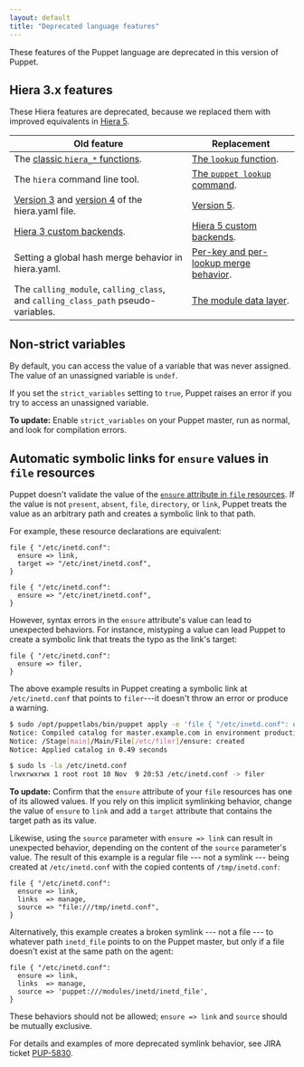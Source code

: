 ```yaml
---
layout: default
title: "Deprecated language features"
---
```


These features of the Puppet language are deprecated in this version of Puppet.

## Hiera 3.x features

[hiera_functions]: ./hiera_automatic.html
[v3]: ./hiera_config_yaml_3.html
[v4]: ./hiera_config_yaml_4.html
[v5]: ./hiera_config_yaml_5.html
[custom_backend]: ./hiera_custom_backends.html
[merging]: ./hiera_merging.html
[module layer]: ./hiera_intro.html#hiera-s-three-config-layers
[lookup_function]: ./hiera_automatic.html
[lookup_command]: ./man/lookup.html
[backend_3]: ./hiera/3.3/custom_backends.html

These Hiera features are deprecated, because we replaced them with improved equivalents in [Hiera 5](./hiera_intro.html).

Old feature | Replacement
------------|------------
The [classic `hiera_*` functions][hiera_functions].         | [The `lookup` function][lookup_function].
The `hiera` command line tool.                              | [The `puppet lookup` command][lookup_command].
[Version 3][v3] and [version 4][v4] of the hiera.yaml file. | [Version 5][v5].
[Hiera 3 custom backends][backend_3].                       | [Hiera 5 custom backends][custom_backend].
Setting a global hash merge behavior in hiera.yaml.         | [Per-key and per-lookup merge behavior][merging].
The `calling_module`, `calling_class`, and `calling_class_path` pseudo-variables. | [The module data layer][module layer].

## Non-strict variables

By default, you can access the value of a variable that was never assigned. The value of an unassigned variable is `undef`.

If you set the `strict_variables` setting to `true`, Puppet raises an error if you try to access an unassigned variable.

**To update:** Enable `strict_variables` on your Puppet master, run as normal, and look for compilation errors.

## Automatic symbolic links for `ensure` values in `file` resources

Puppet doesn't validate the value of the [`ensure` attribute in `file` resources](/puppet/latest/type.html#file-attribute-ensure). If the value is not `present`, `absent`, `file`, `directory`, or `link`, Puppet treats the value as an arbitrary path and creates a symbolic link to that path.

For example, these resource declarations are equivalent:

``` puppet
file { "/etc/inetd.conf":
  ensure => link,
  target => "/etc/inet/inetd.conf",
}

file { "/etc/inetd.conf":
  ensure => "/etc/inet/inetd.conf",
}
```

However, syntax errors in the `ensure` attribute's value can lead to unexpected behaviors. For instance, mistyping a value can lead Puppet to create a symbolic link that treats the typo as the link's target:

``` puppet
file { "/etc/inetd.conf":
  ensure => filer,
}
```

The above example results in Puppet creating a symbolic link at `/etc/inetd.conf` that points to `filer`---it doesn't throw an error or produce a warning.

``` bash
$ sudo /opt/puppetlabs/bin/puppet apply -e 'file { "/etc/inetd.conf": ensure => filer}'
Notice: Compiled catalog for master.example.com in environment production in 1.18 seconds
Notice: /Stage[main]/Main/File[/etc/filer]/ensure: created
Notice: Applied catalog in 0.49 seconds

$ sudo ls -la /etc/inetd.conf
lrwxrwxrwx 1 root root 10 Nov  9 20:53 /etc/inetd.conf -> filer
```

**To update:** Confirm that the `ensure` attribute of your `file` resources has one of its allowed values. If you rely on this implicit symlinking behavior, change the value of `ensure` to `link` and add a `target` attribute that contains the target path as its value.

Likewise, using the `source` parameter with `ensure => link` can result in unexpected behavior, depending on the content of the `source` parameter's value. The result of this example is a regular file --- not a symlink --- being created at `/etc/inetd.conf` with the copied contents of `/tmp/inetd.conf`:

``` puppet
file { "/etc/inetd.conf":
  ensure => link,
  links  => manage,
  source => "file:///tmp/inetd.conf",
}
```

Alternatively, this example creates a broken symlink --- not a file --- to whatever path `inetd_file` points to on the Puppet master, but only if a file doesn't exist at the same path on the agent:

``` puppet
file { "/etc/inetd.conf":
  ensure => link,
  links  => manage,
  source => 'puppet:///modules/inetd/inetd_file',
}
```

These behaviors should not be allowed; `ensure => link` and `source` should be mutually exclusive.

For details and examples of more deprecated symlink behavior, see JIRA ticket [PUP-5830](https://tickets.puppetlabs.com/browse/PUP-5830).
